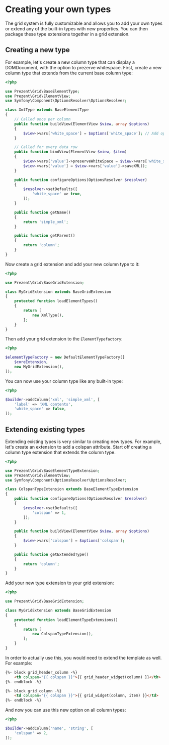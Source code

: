 Creating your own types
=======================

The grid system is fully customizable and allows you to add your own types or extend any of the built-in types with new properties.
You can then package these type extensions together in a grid extension.

## Creating a new type

For example, let's create a new column type that can display a DOMDocument, with the option to prezerve whitespace.
First, create a new column type that extends from the current base column type:

```php
<?php

use Prezent\Grid\BaseElementType;
use Prezent\Grid\ElementView;
use Symfony\Component\OptionsResolver\OptionsResolver;

class XmlType extends BaseElementType
{
    // Called once per column
    public function buildView(ElementView $view, array $options)
    {
        $view->vars['white_space'] = $options['white_space']; // Add option to view for later use
    }

    // Called for every data row
    public function bindView(ElementView $view, $item)
    {
        $view->vars['value']->preserveWhiteSpace = $view->vars['white_space'];
        $view->vars['value'] = $view->vars['value']->saveXML();
    }

    public function configureOptions(OptionsResolver $resolver)
    {
        $resolver->setDefaults([
            'white_space' => true,
        ]);
    }

    public function getName()
    {
        return 'simple_xml';
    }

    public function getParent()
    {
        return 'column';
    }
}
```

Now create a grid extension and add your new column type to it:

```php
<?php

use Prezent\Grid\BaseGridExtension;

class MyGridExtension extends BaseGridExtension
{
    protected function loadElementTypes()
    {
        return [
            new XmlType(),
        ];
    }
}
```

Then add your grid extension to the `ElementTypefactory`:

```php
<?php

$elementTypeFactory = new DefaultElementTypeFactory([
    $coreExtension,
    new MyGridExtension(),
]);
```

You can now use your column type like any built-in type:

```php
<?php

$builder->addColumn('xml', 'simple_xml', [
    'label' => 'XML contents',
    'white_space' => false,
]);
```

## Extending existing types

Extending existing types is very similar to creating new types. For example, let's create an extension to add a colspan attribute.
Start off creating a column type extension that extends the column type.

```php
<?php

use Prezent\Grid\BaseElementTypeExtension;
use Prezent\Grid\ElementView;
use Symfony\Component\OptionsResolver\OptionsResolver;

class ColspanTypeExtension extends BaseElementTypeExtension
{
    public function configureOptions(OptionsResolver $resolver)
    {
        $resolver->setDefaults([
            'colspan' => 1,
        ]);
    }

    public function buildView(ElementView $view, array $options)
    {
        $view->vars['colspan'] = $options['colspan'];
    }

    public function getExtendedType()
    {
        return 'column';
    }
}
```

Add your new type extension to your grid extension:

```php
<?php

use Prezent\Grid\BaseGridExtension;

class MyGridExtension extends BaseGridExtension
{
    protected function loadElementTypeExtensions()
    {
        return [
            new ColspanTypeExtension(),
        ];
    }
}
```

In order to actually use this, you would need to extend the template as well. For example:

```html
{%- block grid_header_column -%}
    <th colspan="{{ colspan }}">{{ grid_header_widget(column) }}</th>
{%- endblock -%}

{%- block grid_column -%}
    <td colspan="{{ colspan }}">{{ grid_widget(column, item) }}</td>
{%- endblock -%}
```

And now you can use this new option on all column types:

```php
<?php

$builder->addColumn('name', 'string', [
    'colspan' => 2,
]);
```
